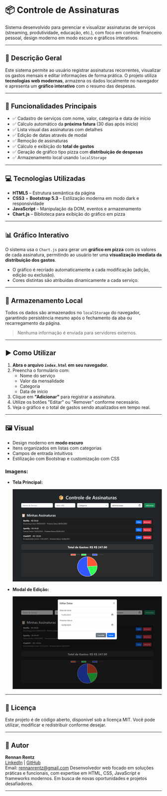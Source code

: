 # 📦 Controle de Assinaturas

Sistema desenvolvido para gerenciar e visualizar assinaturas de serviços (streaming, produtividade, educação, etc.), com foco em controle financeiro pessoal, design moderno em modo escuro e gráficos interativos.

---

## 🧾 Descrição Geral

Este sistema permite ao usuário registrar assinaturas recorrentes, visualizar os gastos mensais e editar informações de forma prática. O projeto utiliza **tecnologias web modernas**, armazena os dados localmente no navegador e apresenta um **gráfico interativo** com o resumo das despesas.

---

## 📌 Funcionalidades Principais

- ✅ Cadastro de serviços com nome, valor, categoria e data de início
- ✅ Cálculo automático da **próxima fatura** (30 dias após início)
- ✅ Lista visual das assinaturas com detalhes
- ✅ Edição de datas através de modal
- ✅ Remoção de assinaturas
- ✅ Cálculo e exibição do **total de gastos**
- ✅ Geração de gráfico tipo pizza com **distribuição de despesas**
- ✅ Armazenamento local usando `localStorage`

---

## 💻 Tecnologias Utilizadas

- **HTML5** – Estrutura semântica da página
- **CSS3** + **Bootstrap 5.3** – Estilização moderna em modo dark e responsividade
- **JavaScript** – Manipulação da DOM, eventos e armazenamento
- **Chart.js** – Biblioteca para exibição do gráfico em pizza

---

## 📊 Gráfico Interativo

O sistema usa o `Chart.js` para gerar um **gráfico em pizza** com os valores de cada assinatura, permitindo ao usuário ter uma **visualização imediata da distribuição dos gastos**.

- O gráfico é recriado automaticamente a cada modificação (adição, edição ou exclusão).
- Cores distintas são atribuídas dinamicamente a cada serviço.

---

## 🧠 Armazenamento Local

Todos os dados são armazenados no `localStorage` do navegador, garantindo persistência mesmo após o fechamento da aba ou recarregamento da página.

> Nenhuma informação é enviada para servidores externos.

---

## ▶️ Como Utilizar

1. **Abra o arquivo `index.html` em seu navegador.**
2. Preencha o formulário com:
   - Nome do serviço
   - Valor da mensalidade
   - Categoria
   - Data de início
3. Clique em **"Adicionar"** para registrar a assinatura.
4. Utilize os botões "Editar" ou "Remover" conforme necessário.
5. Veja o gráfico e o total de gastos sendo atualizados em tempo real.

---

## 🖼️ Visual

- Design moderno em **modo escuro**
- Itens organizados em listas com categorias
- Campos de entrada intuitivos
- Estilização com Bootstrap e customização com CSS

### Imagens:

- **Tela Principal:**

  ![Tela Principal](Tela-principal-Assinatura.png)

- **Modal de Edição:**

  ![Modal de Edição](MODAL-assinatura.png)

---

## 📄 Licença

Este projeto é de código aberto, disponível sob a licença MIT. Você pode utilizar, modificar e redistribuir conforme desejar.

---

## 🙋 Autor

**Rennan Rentz**  
[LinkedIn](https://www.linkedin.com/in/rennan-rentz) | [GitHub](https://github.com/rennanrentz)  
Email: rennanrentz@gmail.com
Desenvolvedor web focado em soluções práticas e funcionais, com expertise em HTML, CSS, JavaScript e frameworks modernos. Em busca de novas oportunidades e projetos desafiadores.

---

